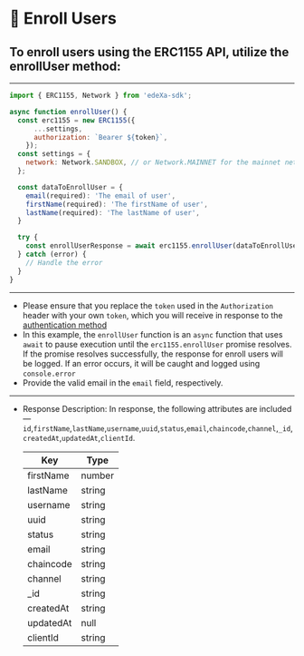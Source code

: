 # 📝 Enroll Users

## To enroll users using the ERC1155 API, utilize the enrollUser method:

---

```SDK.js
import { ERC1155, Network } from 'edeXa-sdk';

async function enrollUser() {
  const erc1155 = new ERC1155({
      ...settings,
      authorization: `Bearer ${token}`,
    });
  const settings = {
    network: Network.SANDBOX, // or Network.MAINNET for the mainnet network
  };

  const dataToEnrollUser = {
    email(required): 'The email of user',
    firstName(required): 'The firstName of user',
    lastName(required): 'The lastName of user',
  }

  try {
    const enrollUserResponse = await erc1155.enrollUser(dataToEnrollUser);
  } catch (error) {
    // Handle the error
  }
}

```

---

- Please ensure that you replace the `token` used in the `Authorization` header with your own `token`, which you will receive in response to the [authentication method](./authenticate.md)
- In this example, the `enrollUser` function is an `async` function that uses `await` to pause execution until the `erc1155.enrollUser` promise resolves. If the promise resolves successfully, the response for enroll users will be logged. If an error occurs, it will be caught and logged using `console.error`
- Provide the valid email in the `email` field, respectively.

---

- Response Description: In response, the following attributes are included— `id`,`firstName`,`lastName`,`username`,`uuid`,`status`,`email`,`chaincode`,`channel`,`_id`,`createdAt`,`updatedAt`,`clientId`.

  | Key       | Type   |
  | --------- | ------ |
  | firstName | number |
  | lastName  | string |
  | username  | string |
  | uuid      | string |
  | status    | string |
  | email     | string |
  | chaincode | string |
  | channel   | string |
  | _id       | string |
  | createdAt | string |
  | updatedAt |  null  |
  | clientId  | string |
  

